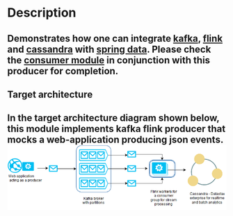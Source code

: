 # Description
Demonstrates how one can integrate [kafka](http://kafka.apache.org/ "apache kafka"), [flink](https://flink.apache.org/ "apache flink") and [cassandra](http://cassandra.apache.org/ "apache cassandra") with [spring data](http://projects.spring.io/spring-data-cassandra/ "Spring data cassandra"). 
Please check the [consumer module](https://github.com/viswanath7/flink-kafka-consumer "Related consumer module") in conjunction with this producer for completion.
----------
## Target architecture
In the target architecture diagram shown below, this module implements kafka flink producer that mocks a web-application producing json events. 
![Target architecture](src/main/documentation/target-architecture.png "Target arcgitecture")
----------